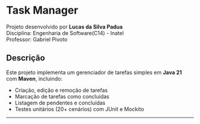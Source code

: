 # Task Manager


Projeto desenvolvido por **Lucas da Silva Padua**  
Disciplina: Engenharia de Software(C14) - Inatel<br>
Professor: Gabriel Pivoto


## Descrição
Este projeto implementa um gerenciador de tarefas simples em **Java 21** com **Maven**, incluindo:  
- Criação, edição e remoção de tarefas  
- Marcação de tarefas como concluídas  
- Listagem de pendentes e concluídas  
- Testes unitários (20+ cenários) com JUnit e Mockito  

---
